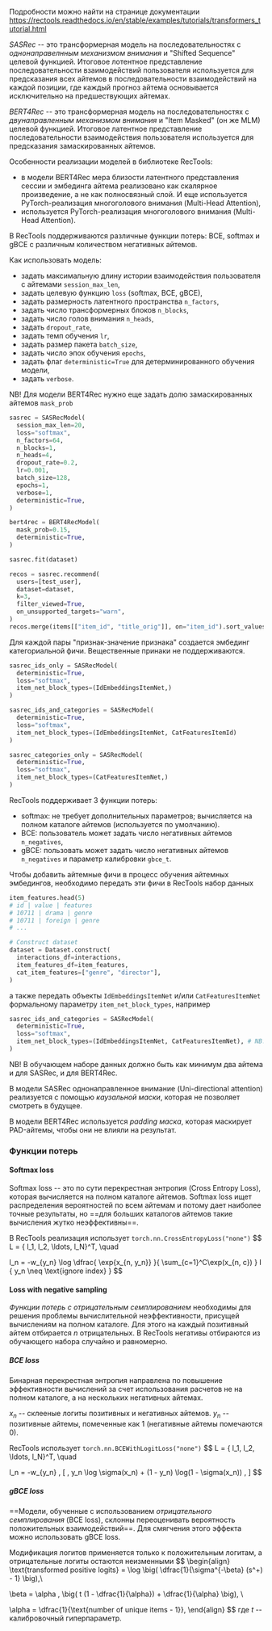 Подробности можно найти на странице документации https://rectools.readthedocs.io/en/stable/examples/tutorials/transformers_tutorial.html 

_SASRec_ -- это трансформерная модель на последовательностях с _однонаправелнным механизмом внимания_ и "Shifted Sequence" целевой функцией. Итоговое лотентное представление последовательности взаимодействий пользователя используется для предсказания всех айтемов в последовательности взаимодействий на каждой позиции, где каждый прогноз айтема основывается исключительно на предшествующих айтемах.

_BERT4Rec_ -- это трансформерная модель на последовательностях с _двунаправленным механизмом внимания_ и "Item Masked" (он же MLM) целевой функцией. Итоговое латентное представление последовательности взаимодействия пользователя используется для предсказания замаскированных айтемов.

Особенности реализации моделей в библиотеке RecTools:
- в модели BERT4Rec мера близости латентного представления сессии и эмбединга айтема реализовано как скалярное произведение, а не как полносвязный слой. И еще используется PyTorch-реализация многоголового внимания (Multi-Head Attention),
- используется PyTorch-реализация многоголового внимания (Multi-Head Attention).

В RecTools поддерживаются различные функции потерь: BCE, softmax и gBCE с различным количеством негативных айтемов.

Как использовать модель:
- задать максимальную длину истории взаимодействия пользователя с айтемами `session_max_len`,
- задать целевую функцию `loss` (softmax, BCE, gBCE),
- задать размерность латентного пространства `n_factors`,
- задать число трансформерных блоков `n_blocks`,
- задать число голов внимания `n_heads`,
- задать `dropout_rate`,
- задать темп обучения `lr`,
- задать размер пакета `batch_size`,
- задать число эпох обучения `epochs`,
- задать флаг `deterministic=True` для детерминированного обучения модели,
- задать `verbose`.

NB! Для модели BERT4Rec нужно еще задать долю замаскированных айтемов `mask_prob`
```python
sasrec = SASRecModel(
  session_max_len=20,
  loss="softmax",
  n_factors=64,
  n_blocks=1,
  n_heads=4,
  dropout_rate=0.2,
  lr=0.001,
  batch_size=128,
  epochs=1,
  verbose=1,
  deterministic=True,
)

bert4rec = BERT4RecModel(
  mask_prob=0.15,
  deterministic=True,
)

sasrec.fit(dataset)

recos = sasrec.recommend(
  users=[test_user],
  dataset=dataset,
  k=3,
  filter_viewed=True,
  on_unsupported_targets="warn",
)
recos.merge(items[["item_id", "title_orig"]], on="item_id").sort_values(["user_id", "rank"])
```

Для каждой пары "признак-значение признака" создается эмбединг категориальной фичи. Вещественные принаки не поддерживаются.
```python
sasrec_ids_only = SASRecModel(
  deterministic=True,
  loss="softmax",
  item_net_block_types=(IdEmbeddingsItemNet,)
)

sasrec_ids_and_categories = SASRecModel(
  deterministic=True,
  loss="softmax",
  item_net_block_types=(IdEmbeddingsItemNet, CatFeaturesItemId)
)

sasrec_categories_only = SASRecModel(
  deterministic=True,
  loss="softmax",
  item_net_block_types=(CatFeaturesItemNet,)
)
```

RecTools поддерживает 3 функции потерь:
- softmax: не требует дополнительных параметров; вычисляется на полном каталоге айтемов (используется по умолчанию).
- BCE: пользователь может задать число негативных айтемов `n_negatives`,
- gBCE: пользовать может задать число негативных айтемов `n_negatives` и параметр калибровки `gbce_t`.

Чтобы добавить айтемные фичи в процесс обучения айтемных эмбедингов, необходимо передать эти фичи в RecTools набор данных
```python
item_features.head(5)
# id | value | features
# 10711 | drama | genre
# 10711 | foreign | genre
# ...

# Construct dataset
dataset = Dataset.construct(
  interactions_df=interactions,
  item_features_df=item_features,
  cat_item_features=["genre", "director"],
)
```
а также передать объекты `IdEmbeddingsItemNet` и/или `CatFeaturesItemNet` формальному параметру `item_net_block_types`, например
```python
sasrec_ids_and_categories = SASRecModel(
  deterministic=True,
  loss="softmax",
  item_net_block_types=(IdEmbeddingsItemNet, CatFeaturesItemNet), # NB!
)
```

NB! В обучающем наборе данных должно быть как минимум два айтема и для SASRec, и для BERT4Rec.

В модели SASRec однонаправленное внимание (Uni-directional attention) реализуется с помощью _каузальной маски_, которая не позволяет смотреть в будущее.

В модели BERT4Rec используется _padding маска_, которая маскирует PAD-айтемы, чтобы они не влияли на результат.
### Функции потерь

#### Softmax loss

Softmax loss -- это по сути перекрестная энтропия (Cross Entropy Loss), которая вычисляется на полном каталоге айтемов. Softmax loss ищет распределения вероятностей по всем айтемам и потому дает наиболее точные результаты, но ==для больших каталогов айтемов такие вычисления жутко неэффективны==.

В RecTools реализация использует `torch.nn.CrossEntropyLoss("none")`
$$
L = \{ l_1, l_2, \ldots, l_N\}^T, \quad

l_n = -w_{y_n} \log \dfrac{ \exp{x_{n, y_n}} }{ \sum_{c=1}^C\exp(x_{n, c}) } I \{ y_n \neq \text{ignore index} \}
$$
#### Loss with negative sampling

_Функции потерь с отрицательным семплированием_ необходимы для решения проблемы вычислительной неэффективности, присущей вычислениям на полном каталоге. Для этого на каждый позитивный айтем отбирается  $n$ отрицательных. В RecTools негативы отбираются из обучающего набора случайно и равномерно.
##### BCE loss

Бинарная перекрестная энтропия направлена по повышение эффективности вычислений за счет использования расчетов не на полном каталоге, а на нескольких негативных айтемах. 

$x_n$ -- склееные логиты позитивных и негативных айтемов. $y_n$ -- позитивные айтемы, помеченные как 1 (негативные айтемы помечаются 0).

RecTools использует `torch.nn.BCEWithLogitLoss("none")`
$$
L = \{ l_1, l_2, \ldots, l_N\}^T, \quad 

l_n = -w_{y_n} \, [ \, y_n \log \sigma(x_n) + (1 - y_n) \log(1 - \sigma(x_n)) \, ]
$$
##### gBCE loss

==Модели, обученные с использованием _отрицательного семплирования_ (BCE loss), склонны переоценивать вероятность положительных взаимодействий==. Для смягчения этого эффекта можно использовать gBCE loss.

Модификация логитов применяется только к положительным логитам, а отрицательные логиты остаются неизменными
$$
\begin{align}
\text{transformed positive logits} = \log \big( \dfrac{1}{\sigma^{-\beta} (s^+) - 1} \big),\\

\beta = \alpha \, \big( t (1 - \dfrac{1}{\alpha}) + \dfrac{1}{\alpha} \big), \\

\alpha = \dfrac{1}{\text{number of unique items - 1}},
\end{align}
$$
где $t$ -- калибровочный гиперпараметр.